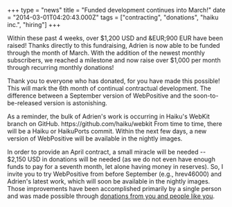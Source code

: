 +++
type = "news"
title = "Funded development continues into March!"
date = "2014-03-01T04:20:43.000Z"
tags = ["contracting", "donations", "haiku inc.", "hiring"]
+++

<p>Within these past 4 weeks, over $1,200 USD and &EUR;900 EUR have been raised! Thanks directly to this fundraising, Adrien is now able to be funded through the month of March. With the addition of the newest monthly subscribers, we reached a milestone and now raise over $1,000 per month through recurring monthly donations!</p>
<!--more-->
<p>Thank you to everyone who has donated, for you have made this possible! This will mark the 6th month of continual contractual development. The difference between a September version of WebPositive and the soon-to-be-released version is astonishing.</p>

<p>As a reminder, the bulk of Adrien's work is occurring in Haiku's WebKit branch on GitHub. https://github.com/haiku/webkit  From time to time, there will be a Haiku or HaikuPorts commit. Within the next few days, a new version of WebPositive will be available in the nightly images.</p>

<p>In order to provide an April contract, a small miracle will be needed -- $2,150 USD in donations will be needed (as we do not even have enough funds to pay for a seventh month, let alone having money in reserves). So, I invite you to try WebPositive from before September (e.g., hrev46000) and Adrien's latest work, which will soon be available in the nightly images. Those improvements have been accomplished primarily by a single person and was made possible through <a href="http://www.haiku-inc.org/donations.html#online">donations from you and people like you</a>.</p>